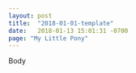 ```yaml
---
layout: post
title:  "2018-01-01-template"
date:   2018-01-13 15:01:31 -0700
page: "My Little Pony"
---
```


Body